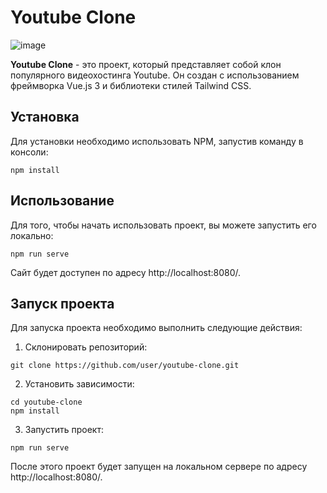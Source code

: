 # Youtube Clone 

![image](https://github.com/BatyrbekWebDev/youtube-clone/assets/43727077/f1aec65e-a588-498c-acb1-fe12c2e39e57)

**Youtube Clone** - это проект, который представляет собой клон популярного видеохостинга Youtube. Он создан с использованием фреймворка Vue.js 3 и библиотеки стилей Tailwind CSS.

## Установка

Для установки необходимо использовать NPM, запустив команду в консоли:

```
npm install
```

## Использование

Для того, чтобы начать использовать проект, вы можете запустить его локально:

``` 
npm run serve
```

Сайт будет доступен по адресу http://localhost:8080/.

## Запуск проекта

Для запуска проекта необходимо выполнить следующие действия:

1. Склонировать репозиторий:
```
git clone https://github.com/user/youtube-clone.git
```
2. Установить зависимости:
```
cd youtube-clone
npm install
```
3. Запустить проект:
```
npm run serve
```
После этого проект будет запущен на локальном сервере по адресу http://localhost:8080/. 
